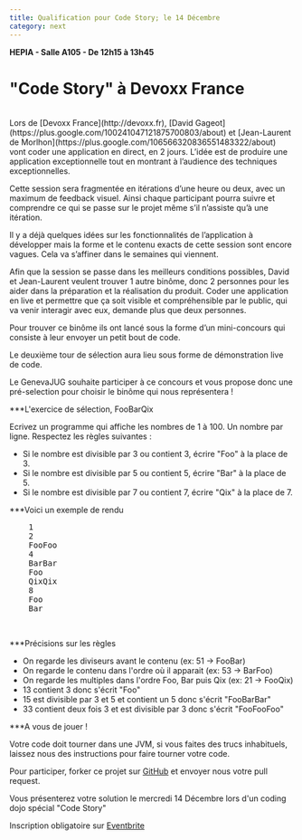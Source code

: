```yaml
---
title: Qualification pour Code Story; le 14 Décembre
category: next
---
```


**HEPIA - Salle A105 - De 12h15 à 13h45**


"Code Story" à Devoxx France
============================
<br />
Lors de [Devoxx France](http://devoxx.fr), [David Gageot](https://plus.google.com/100241047121875700803/about) et
[Jean-Laurent de Morlhon](https://plus.google.com/106566320836551483322/about) vont coder une application en direct, en 2 jours.
L’idée est de produire une application exceptionnelle tout en montrant à l’audience des techniques exceptionnelles.

Cette session sera fragmentée en itérations d’une heure ou deux, avec un maximum de feedback visuel.
Ainsi chaque participant pourra suivre et comprendre ce qui se passe sur le projet même s’il n’assiste qu’à une itération.

Il y a déjà quelques idées sur les fonctionnalités de l’application à développer mais la forme et
le contenu exacts de cette session sont encore vagues.  Cela va s’affiner dans le semaines qui viennent.

Afin que la session se passe dans les meilleurs conditions possibles, David et Jean-Laurent veulent trouver 1 autre binôme,
donc 2 personnes pour les aider dans la préparation et la réalisation du produit. Coder une application en live et permettre
que ça soit visible et compréhensible par le public, qui va venir interagir avec eux, demande plus que deux personnes.

Pour trouver ce binôme ils ont lancé sous la forme d’un mini-concours qui consiste à leur envoyer un petit bout de code.

Le deuxième tour de sélection aura lieu sous forme de démonstration live de code.


Le GenevaJUG souhaite participer à ce concours et vous propose donc une pré-selection pour choisir le binôme qui nous représentera !

***L'exercice de sélection, FooBarQix

Ecrivez un programme qui affiche les nombres de 1 à 100. Un nombre par ligne. Respectez les règles suivantes :

 * Si le nombre est divisible par 3 ou contient 3, écrire "Foo" à la place de 3.
 * Si le nombre est divisible par 5 ou contient 5, écrire "Bar" à la place de 5.
 * Si le nombre est divisible par 7 ou contient 7, écrire "Qix" à la place de 7.


***Voici un exemple de rendu

<pre>
    1
    2
    FooFoo
    4
    BarBar
    Foo
    QixQix
    8
    Foo
    Bar
</pre>
<br />

***Précisions sur les règles

 * On regarde les diviseurs avant le contenu (ex: 51 -> FooBar)
 * On regarde le contenu dans l'ordre où il apparait (ex: 53 -> BarFoo)
 * On regarde les multiples dans l'ordre Foo, Bar puis Qix (ex: 21 -> FooQix)
 * 13 contient 3 donc s'écrit "Foo"
 * 15 est divisible par 3 et 5 et contient un 5 donc s'écrit "FooBarBar"
 * 33 contient deux fois 3  et est divisible par 3 donc s'écrit "FooFooFoo"

***A vous de jouer !

Votre code doit tourner dans une JVM, si vous faites des trucs inhabituels, laissez nous des instructions pour faire tourner votre code.

Pour participer, forker ce projet sur [GitHub](https://github.com/GenevaJUG/FooBarQix) et envoyer nous votre pull request.

Vous présenterez votre solution le mercredi 14 Décembre lors d'un coding dojo spécial "Code Story"



Inscription obligatoire sur [Eventbrite](http://codestory.eventbrite.com/)

